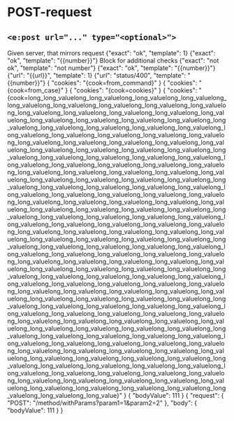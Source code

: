 # POST-request
## `<e:post url="..." type="<optional>">`

<div>
    <e:summary/>
    <e:given>
        Given server, that mirrors request
    </e:given>
    <e:example name="Body check" status="ExpectedToFail" print="true">
         <e:post url="relative/url">
            <e:case desc="Happy-path">
                <body>
                    {"exact": "ok", "template": 1}
                </body>
                <expected>
                    {"exact": "ok", "template": "{{number}}"}
                </expected>
                <e:check>
                  <span c:assertTrue="true">Block for additional checks</span>
                </e:check>
            </e:case>
            <e:case desc="Неверный ответ">
                <body>
                    {"exact": "not ok", "template": "not number"}
                </body>
                <expected>
                    {"exact": "ok", "template": "{{number}}"}
                </expected>
            </e:case>
        </e:post>
    </e:example>
    <e:example name="Status code check" status="ExpectedToFail" print="true">
        <e:post url="status/400" type="text/plain">
            <e:case desc="Placeholders can be used inside body block">
                <body>
                    {"url": "{{url}}", "template": 1}
                </body>
                <expected>
                    {"url": "status/400", "template": "{{number}}"}
                </expected>
            </e:case>
        </e:post>
    </e:example>
    <e:example name="Cookies" print="true">
        <e:post url="cookies" cookies="cook=from_command">
            <e:case desc="Can be set in command">
                <body/>
                <expected>
                    {
                      "cookies": "{cook=from_command}"
                    }
                </expected>
            </e:case>
            <e:case cookies="cook=from_case" desc="Can be override by case">
                <body/>
                <expected>
                    {
                      "cookies": "{cook=from_case}"
                    }
                </expected>
            </e:case>
            <e:case cookies="cook={{url}}" desc="Placeholders can be used">
                <body/>
                <expected>
                    {
                      "cookies": "{cook=cookies}"
                    }
                </expected>
            </e:case>
        </e:post>
    </e:example>
    <e:example name="Long Cookies display" print="true">
        <e:post url="cookies" cookies="cook=long_long_valuelong_long_valuelong_long_valuelong_long_valuelong_long_valuelong_long_valuelong_long_valuelong_long_valuelong_long_valuelong_long_valuelong_long_valuelong_long_valuelong_long_valuelong_long_valuelong_long_valuelong_long_valuelong_long_valuelong_long_valuelong_long_valuelong_long_valuelong_long_valuelong_long_valuelong_long_valuelong_long_valuelong_long_valuelong_long_valuelong_long_valuelong_long_valuelong_long_valuelong_long_valuelong_long_valuelong_long_valuelong_long_valuelong_long_valuelong_long_valuelong_long_valuelong_long_valuelong_long_valuelong_long_valuelong_long_valuelong_long_valuelong_long_valuelong_long_valuelong_long_valuelong_long_valuelong_long_valuelong_long_valuelong_long_valuelong_long_valuelong_long_valuelong_long_valuelong_long_valuelong_long_valuelong_long_valuelong_long_valuelong_long_valuelong_long_valuelong_long_valuelong_long_valuelong_long_valuelong_long_valuelong_long_valuelong_long_valuelong_long_valuelong_long_valuelong_long_valuelong_long_valuelong_long_valuelong_long_valuelong_long_valuelong_long_valuelong_long_valuelong_long_valuelong_long_valuelong_long_valuelong_long_valuelong_long_valuelong_long_valuelong_long_valuelong_long_valuelong_long_valuelong_long_valuelong_long_valuelong_long_valuelong_long_valuelong_long_valuelong_long_valuelong_long_valuelong_long_valuelong_long_valuelong_long_valuelong_long_valuelong_long_valuelong_long_valuelong_long_valuelong_long_valuelong_long_valuelong_long_valuelong_long_valuelong_long_valuelong_long_valuelong_long_valuelong_long_valuelong_long_valuelong_long_valuelong_long_valuelong_long_valuelong_long_valuelong_long_valuelong_long_valuelong_long_valuelong_long_valuelong_long_valuelong_long_valuelong_long_valuelong_long_valuelong_long_valuelong_long_valuelong_long_valuelong_long_valuelong_long_valuelong_long_valuelong_long_valuelong_long_valuelong_long_valuelong_long_valuelong_long_valuelong_long_valuelong_long_valuelong_long_valuelong_long_valuelong_long_valuelong_long_valuelong_long_valuelong_long_valuelong_long_valuelong_long_valuelong_long_valuelong_long_valuelong_long_valuelong_long_valuelong_long_valuelong_long_valuelong_long_valuelong_long_valuelong_long_valuelong_long_valuelong_long_valuelong_long_valuelong_long_valuelong_long_valuelong_long_valuelong_long_valuelong_long_valuelong_long_valuelong_long_valuelong_long_valuelong_long_valuelong_long_valuelong_long_valuelong_long_valuelong_long_valuelong_long_valuelong_long_valuelong_long_valuelong_long_valuelong_long_valuelong_long_valuelong_long_valuelong_long_valuelong_long_valuelong_long_valuelong_long_valuelong_long_valuelong_long_valuelong_long_valuelong_long_valuelong_long_valuelong_long_valuelong_long_valuelong_long_valuelong_long_valuelong_long_valuelong_long_valuelong_long_valuelong_long_valuelong_long_valuelong_long_valuelong_long_valuelong_long_valuelong_long_valuelong_long_value">
            <e:case desc="Can be set in command">
                <body/>
                <expected>
                    {
                      "cookies": "{cook=long_long_valuelong_long_valuelong_long_valuelong_long_valuelong_long_valuelong_long_valuelong_long_valuelong_long_valuelong_long_valuelong_long_valuelong_long_valuelong_long_valuelong_long_valuelong_long_valuelong_long_valuelong_long_valuelong_long_valuelong_long_valuelong_long_valuelong_long_valuelong_long_valuelong_long_valuelong_long_valuelong_long_valuelong_long_valuelong_long_valuelong_long_valuelong_long_valuelong_long_valuelong_long_valuelong_long_valuelong_long_valuelong_long_valuelong_long_valuelong_long_valuelong_long_valuelong_long_valuelong_long_valuelong_long_valuelong_long_valuelong_long_valuelong_long_valuelong_long_valuelong_long_valuelong_long_valuelong_long_valuelong_long_valuelong_long_valuelong_long_valuelong_long_valuelong_long_valuelong_long_valuelong_long_valuelong_long_valuelong_long_valuelong_long_valuelong_long_valuelong_long_valuelong_long_valuelong_long_valuelong_long_valuelong_long_valuelong_long_valuelong_long_valuelong_long_valuelong_long_valuelong_long_valuelong_long_valuelong_long_valuelong_long_valuelong_long_valuelong_long_valuelong_long_valuelong_long_valuelong_long_valuelong_long_valuelong_long_valuelong_long_valuelong_long_valuelong_long_valuelong_long_valuelong_long_valuelong_long_valuelong_long_valuelong_long_valuelong_long_valuelong_long_valuelong_long_valuelong_long_valuelong_long_valuelong_long_valuelong_long_valuelong_long_valuelong_long_valuelong_long_valuelong_long_valuelong_long_valuelong_long_valuelong_long_valuelong_long_valuelong_long_valuelong_long_valuelong_long_valuelong_long_valuelong_long_valuelong_long_valuelong_long_valuelong_long_valuelong_long_valuelong_long_valuelong_long_valuelong_long_valuelong_long_valuelong_long_valuelong_long_valuelong_long_valuelong_long_valuelong_long_valuelong_long_valuelong_long_valuelong_long_valuelong_long_valuelong_long_valuelong_long_valuelong_long_valuelong_long_valuelong_long_valuelong_long_valuelong_long_valuelong_long_valuelong_long_valuelong_long_valuelong_long_valuelong_long_valuelong_long_valuelong_long_valuelong_long_valuelong_long_valuelong_long_valuelong_long_valuelong_long_valuelong_long_valuelong_long_valuelong_long_valuelong_long_valuelong_long_valuelong_long_valuelong_long_valuelong_long_valuelong_long_valuelong_long_valuelong_long_valuelong_long_valuelong_long_valuelong_long_valuelong_long_valuelong_long_valuelong_long_valuelong_long_valuelong_long_valuelong_long_valuelong_long_valuelong_long_valuelong_long_valuelong_long_valuelong_long_valuelong_long_valuelong_long_valuelong_long_valuelong_long_valuelong_long_valuelong_long_valuelong_long_valuelong_long_valuelong_long_valuelong_long_valuelong_long_valuelong_long_valuelong_long_valuelong_long_valuelong_long_valuelong_long_valuelong_long_valuelong_long_valuelong_long_valuelong_long_valuelong_long_valuelong_long_valuelong_long_valuelong_long_valuelong_long_valuelong_long_value}"
                    }
                </expected>
            </e:case>
        </e:post>
    </e:example>
    <e:example name="POST with url params" print="true">
        <e:post url="/method/withParams">
            <e:case desc="POST can send parameters in url" urlParams="param1=1&amp;param2=2">
                <body>
                    {
                      "bodyValue": 111
                    }
                </body>
                <expected>
                    {
                      "request": {
                        "POST": "/method/withParams?param1=1&amp;param2=2"
                      },
                      "body": {
                        "bodyValue": 111
                      }
                    }
                </expected>
            </e:case>
        </e:post>
    </e:example>
</div>